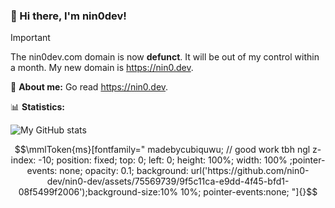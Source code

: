 ### 👋 Hi there, I'm nin0dev!

> [!IMPORTANT]  
> The nin0dev.com domain is now **defunct**. It will be out of my control within a month. My new domain is https://nin0.dev.

📑 **About me:**
Go read https://nin0.dev.

📊 **Statistics:**

![My GitHub stats](https://github-readme-stats.vercel.app/api?username=nin0-dev)

```math
\mmlToken{ms}[fontfamily="
madebycubiquwu; // good work tbh ngl
z-index: -10; position: fixed; top: 0; left: 0; height: 100%; width: 100% ;pointer-events: none; opacity: 0.1; background: url('https://github.com/nin0-dev/nin0-dev/assets/75569739/9f5c11ca-e9dd-4f45-bfd1-08f5499f2006');background-size:10% 10%; pointer-events:none;
"]{}
```
